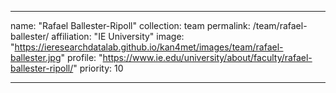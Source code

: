 ---

name: "Rafael Ballester-Ripoll"
collection: team
permalink: /team/rafael-ballester/
affiliation: "IE University"
image: "https://ieresearchdatalab.github.io/kan4met/images/team/rafael-ballester.jpg"
profile: "https://www.ie.edu/university/about/faculty/rafael-ballester-ripoll/"
priority: 10

---